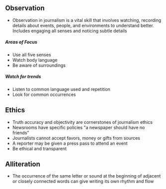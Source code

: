## Observation
- Observation in journalism is a vital skill that involves watching, recording details about events, people, and environments to understand better. Includes engaging all senses and noticing subtle details
##### Areas of Focus
- Use all five senses
- Watch body language
- Be aware of surroundings
##### Watch for trends
- Listen to common language used and repetition
- Look for common occurrences

## Ethics
- Truth accuracy and objectivity are cornerstones of journalism ethics
- Newsrooms have specific policies
"a newspaper should have no friends"
- Journalists cannot accept favors, money or gifts from sources
- A reporter may be given a press pass to attend an event
- Be ethical and transparent

## Alliteration
- The occurrence of the same letter or sound at the beginning of adjacent or closely connected words can give writing its own rhythm and flow

##